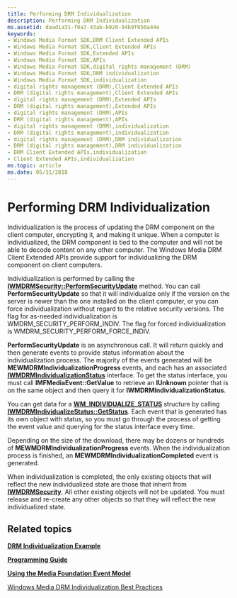 ```yaml
---
title: Performing DRM Individualization
description: Performing DRM Individualization
ms.assetid: daad1a31-f0a7-43ab-b920-94b9f050a44e
keywords:
- Windows Media Format SDK,DRM Client Extended APIs
- Windows Media Format SDK,Client Extended APIs
- Windows Media Format SDK,Extended APIs
- Windows Media Format SDK,APIs
- Windows Media Format SDK,digital rights management (DRM)
- Windows Media Format SDK,DRM individualization
- Windows Media Format SDK,individualization
- digital rights management (DRM),Client Extended APIs
- DRM (digital rights management),Client Extended APIs
- digital rights management (DRM),Extended APIs
- DRM (digital rights management),Extended APIs
- digital rights management (DRM),APIs
- DRM (digital rights management),APIs
- digital rights management (DRM),individualization
- DRM (digital rights management),individualization
- digital rights management (DRM),DRM individualization
- DRM (digital rights management),DRM individualization
- DRM Client Extended APIs,individualization
- Client Extended APIs,individualization
ms.topic: article
ms.date: 05/31/2018
---
```


# Performing DRM Individualization

Individualization is the process of updating the DRM component on the client computer, encrypting it, and making it unique. When a computer is individualized, the DRM component is tied to the computer and will not be able to decode content on any other computer. The Windows Media DRM Client Extended APIs provide support for individualizing the DRM component on client computers.

Individualization is performed by calling the [**IWMDRMSecurity::PerformSecurityUpdate**](iwmdrmsecurity-performsecurityupdate.md) method. You can call **PerformSecurityUpdate** so that it will individualize only if the version on the server is newer than the one installed on the client computer, or you can force individualization without regard to the relative security versions. The flag for as-needed individualization is WMDRM\_SECURITY\_PERFORM\_INDIV. The flag for forced individualization is WMDRM\_SECURITY\_PERFORM\_FORCE\_INDIV.

**PerformSecurityUpdate** is an asynchronous call. It will return quickly and then generate events to provide status information about the individualization process. The majority of the events generated will be **MEWMDRMIndividualizationProgress** events, and each has an associated [**IWMDRMIndividualizationStatus**](iwmdrmindividualizationstatus.md) interface. To get the status interface, you must call **IMFMediaEvent::GetValue** to retrieve an **IUnknown** pointer that is on the same object and then query it for **IWMDRMIndividualizationStatus**.

You can get data for a [**WM\_INDIVIDUALIZE\_STATUS**](drmwm-individualize-status.md) structure by calling [**IWMDRMIndividualizeStatus::GetStatus**](iwmdrmindividualizationstatus-getstatus.md). Each event that is generated has its own object with status, so you must go through the process of getting the event value and querying for the status interface every time.

Depending on the size of the download, there may be dozens or hundreds of **MEWMDRMIndividualizationProgress** events. When the individualization process is finished, an **MEWMDRMIndividualizationCompleted** event is generated.

When individualization is completed, the only existing objects that will reflect the new individualized state are those that inherit from [**IWMDRMSecurity**](iwmdrmsecurity.md). All other existing objects will not be updated. You must release and re-create any other objects so that they will reflect the new individualized state.

## Related topics

<dl> <dt>

[**DRM Individualization Example**](drm-individualization-example.md)
</dt> <dt>

[**Programming Guide**](drm-programming-guide.md)
</dt> <dt>

[**Using the Media Foundation Event Model**](using-the-media-foundation-model.md)
</dt> <dt>

[Windows Media DRM Individualization Best Practices](/previous-versions/ms867216(v=msdn.10))
</dt> </dl>

 

 




